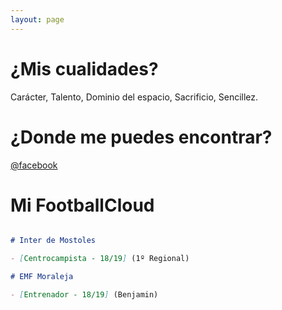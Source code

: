 ```yaml
---
layout: page
---
```


# ¿Mis cualidades?

Carácter, Talento, Dominio del espacio, Sacrificio, Sencillez.

# ¿Donde me puedes encontrar?

[@facebook](https://www.facebook.com/aitor.carrillo.359)

# Mi FootballCloud

```markdown

# Inter de Mostoles

- [Centrocampista - 18/19] (1º Regional)

# EMF Moraleja 

- [Entrenador - 18/19] (Benjamin)

```